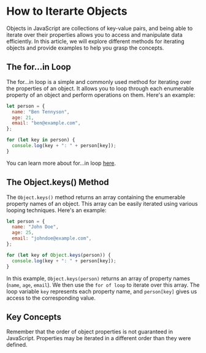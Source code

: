# How to Iterarte Objects

Objects in JavaScript are collections of key-value pairs, and being able to iterate over their properties allows you to access and manipulate data efficiently. In this article, we will explore different methods for iterating objects and provide examples to help you grasp the concepts.

## The for...in Loop

The for...in loop is a simple and commonly used method for iterating over the properties of an object. It allows you to loop through each enumerable property of an object and perform operations on them. Here's an example:

```js
let person = {
  name: "Ben Tennyson",
  age: 21,
  email: "ben@example.com",
};

for (let key in person) {
  console.log(key + ": " + person[key]);
}
```

You can learn more about for...in loop [here](../01-Introduction%20to%20Javascript/06-Control-flow.md).

## The Object.keys() Method

The `Object.keys()` method returns an array containing the enumerable property names of an object. This array can be easily iterated using various looping techniques. Here's an example:

```js
let person = {
  name: "John Doe",
  age: 25,
  email: "johndoe@example.com",
};

for (let key of Object.keys(person)) {
  console.log(key + ": " + person[key]);
}
```

In this example, `Object.keys(person)` returns an array of property names (`name`, `age`, `email`). We then use the `for of loop` to iterate over this array. The loop variable `key` represents each property name, and `person[key]` gives us access to the corresponding value.

## Key Concepts

Remember that the order of object properties is not guaranteed in JavaScript. Properties may be iterated in a different order than they were defined.
